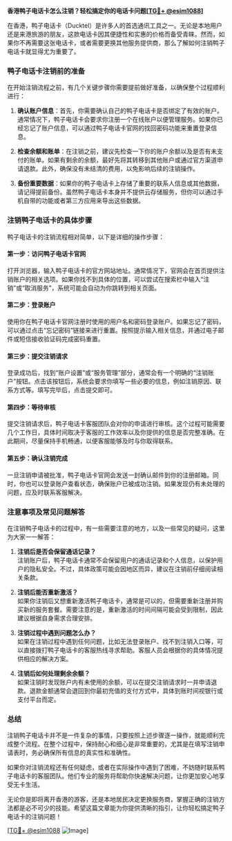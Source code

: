 **香港鸭子电话卡怎么注销？轻松搞定你的电话卡问题[[TG💪+ @esim1088](https://t.me/s/esim1088)]**

在香港，鸭子电话卡（Ducktel）是许多人的首选通讯工具之一。无论是本地用户还是来港旅游的朋友，这款电话卡因其便捷性和实惠的价格而备受青睐。然而，如果你不再需要这张电话卡，或者需要更换其他服务提供商，那么了解如何注销鸭子电话卡就显得尤为重要了。

### 鸭子电话卡注销前的准备

在开始注销流程之前，有几个关键步骤你需要提前做好准备，以确保整个过程顺利进行：

1. **确认账户信息**：首先，你需要确认自己的鸭子电话卡是否绑定了有效的账户。通常情况下，鸭子电话卡会要求你注册一个在线账户以便管理服务。如果你已经忘记了账户信息，可以通过鸭子电话卡官网的找回密码功能来重置登录信息。

2. **检查余额和账单**：在注销之前，建议先检查一下你的账户余额以及是否有未支付的账单。如果有剩余的余额，最好先将其转移到其他账户或通过官方渠道申请退款。此外，确保没有未结清的费用，以免影响后续的注销操作。

3. **备份重要数据**：如果你的鸭子电话卡上存储了重要的联系人信息或其他数据，请记得提前备份。虽然鸭子电话卡本身并不提供云存储服务，但你可以通过手机自带的功能或者第三方应用来导出这些数据。

### 注销鸭子电话卡的具体步骤

鸭子电话卡的注销流程相对简单，以下是详细的操作步骤：

#### 第一步：访问鸭子电话卡官网

打开浏览器，输入鸭子电话卡的官方网站地址。通常情况下，官网会在首页提供注销账户的相关选项。如果你找不到具体的位置，可以尝试在搜索栏中输入“注销”或“取消服务”，系统可能会自动为你跳转到相关页面。

#### 第二步：登录账户

使用你在鸭子电话卡官网注册时使用的用户名和密码登录账户。如果忘记了密码，可以通过点击“忘记密码”链接来进行重置。按照提示输入相关信息，并通过电子邮件或短信接收验证码完成密码重置。

#### 第三步：提交注销请求

登录成功后，找到“账户设置”或“服务管理”部分，通常会有一个明确的“注销账户”按钮。点击该按钮后，系统会要求你填写一些必要的信息，例如注销原因、联系方式等。填写完毕后，点击提交即可。

#### 第四步：等待审核

提交注销请求后，鸭子电话卡客服团队会对你的申请进行审核。这个过程可能需要几个工作日，具体时间取决于客服的工作效率以及你提供的信息是否完整准确。在此期间，尽量保持手机畅通，以便客服能够及时与你取得联系。

#### 第五步：确认注销完成

一旦注销申请被批准，鸭子电话卡官网会发送一封确认邮件到你的注册邮箱。同时，你也可以登录账户查看状态，确保账户已被成功注销。如果发现仍有未处理的问题，应及时联系客服解决。

### 注意事项及常见问题解答

在注销鸭子电话卡的过程中，有一些需要注意的地方，以及一些常见的疑问，这里为大家一一解答：

1. **注销后是否会保留通话记录？**  
   注销账户后，鸭子电话卡通常不会保留用户的通话记录和个人信息，以保护用户的隐私安全。不过，具体政策可能会因地区而异，建议在注销前仔细阅读相关条款。

2. **注销后能否重新激活？**  
   如果你注销后又想重新激活鸭子电话卡，通常是可以的，但需要重新注册并购买新的服务套餐。需要注意的是，重新激活的时间间隔可能会受到限制，因此建议根据自身需求合理安排。

3. **注销过程中遇到问题怎么办？**  
   如果在注销过程中遇到任何问题，比如无法登录账户、找不到注销入口等，可以直接拨打鸭子电话卡的客服热线寻求帮助。客服人员会根据你的具体情况提供相应的解决方案。

4. **注销后如何处理剩余余额？**  
   如果注销时发现账户内有未使用的余额，可以在提交注销请求时一并申请退款。退款金额通常会退回到你最初充值的支付方式中，具体到账时间视银行或支付平台而定。

### 总结

注销鸭子电话卡并不是一件复杂的事情，只要按照上述步骤逐一操作，就能顺利完成整个流程。在整个过程中，保持耐心和细心是非常重要的，尤其是在填写注销申请表时，务必确保所有信息的真实性和准确性。

如果你对注销流程还有任何疑虑，或者在实际操作中遇到了困难，不妨随时联系鸭子电话卡的客服团队。他们专业的服务将帮助你快速解决问题，让你更加安心地享受无卡生活。

无论你是即将离开香港的游客，还是本地居民决定更换服务商，掌握正确的注销方法都是必不可少的技能。希望这篇文章能为你提供清晰的指引，让你轻松搞定鸭子电话卡的注销问题！

[[TG💪+ @esim1088](https://t.me/s/esim1088) ![Image](https://i.postimg.cc/4NQfJmqS/Snipaste-2025-05-13-00-14-12.png)]